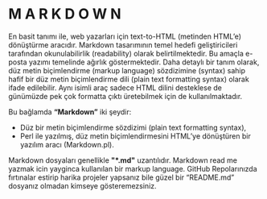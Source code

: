 # M A R K D O W N  
  En basit tanımı ile, web yazarları için text-to-HTML (metinden HTML’e) dönüştürme aracıdır. 
Markdown tasarımının temel hedefi geliştiricileri tarafından okunulabilirlik (readability) olarak belirtilmektedir. 
Bu amaçla e-posta yazımı temelinde ağırlık göstermektedir.
Daha detaylı bir tanım olarak, düz metin biçimlendirme (markup language) sözdizimine (syntax) sahip hafif bir düz metin biçimlendirme dili (plain text formatting syntax) olarak ifade edilebilir. Aynı isimli araç sadece HTML dilini desteklese de günümüzde pek çok formatta çıktı üretebilmek için de kullanılmaktadır.

Bu bağlamda **“Markdown”** iki şeydir:

- Düz bir metin biçimlendirme sözdizimi (plain text formatting syntax),
- Perl ile yazılmış, düz metin biçimlendirmesini HTML’ye dönüştüren bir yazılım aracı (Markdown.pl).

Markdown dosyaları genellikle **"*.md"** uzantılıdır.
Markdown read me yazmak icin yayginca kullanılan bir markup language.
GitHub Repolarınızda fırtınalar estirip harika projeler yapsanız bile güzel bir “README.md” dosyanız olmadan kimseye gösteremezsiniz. 
